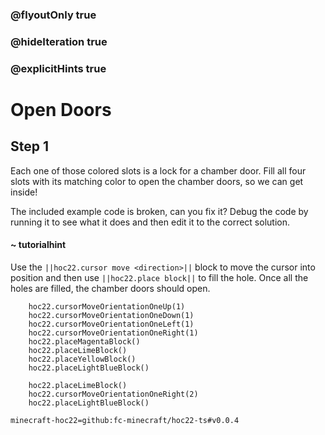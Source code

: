 ### @flyoutOnly true
### @hideIteration true
### @explicitHints true


# Open Doors

## Step 1
Each one of those colored slots is a lock for a chamber door. Fill all four slots with its matching color to open the chamber doors, so we can get inside!

The included example code is broken, can you fix it? Debug the code by running it to see what it does and then edit it to the correct solution.

#### ~ tutorialhint 
Use the ``||hoc22.cursor move <direction>||`` block to move the cursor into position and then use ``||hoc22.place block||`` to fill the hole. Once all the holes are filled, the chamber doors should open.

```ghost
    hoc22.cursorMoveOrientationOneUp(1)
    hoc22.cursorMoveOrientationOneDown(1)
    hoc22.cursorMoveOrientationOneLeft(1)
    hoc22.cursorMoveOrientationOneRight(1)
    hoc22.placeMagentaBlock()
    hoc22.placeLimeBlock()
    hoc22.placeYellowBlock()
    hoc22.placeLightBlueBlock()

```
```template
    hoc22.placeLimeBlock()        
    hoc22.cursorMoveOrientationOneRight(2)
    hoc22.placeLightBlueBlock()
```

```package
minecraft-hoc22=github:fc-minecraft/hoc22-ts#v0.0.4
```